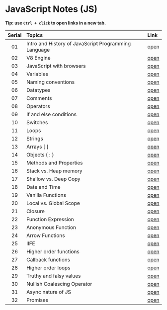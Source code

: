 #  JavaScript Notes (JS) 


**Tip: use `Ctrl + click` to open links in a new tab.**

| Serial | Topics | Link |
|:--:|:-----------|:--|
|01|Intro and History of JavaScript Programming Language|[open](./01_intro/intro_history.md)|
|02|V8 Engine|[open](./02_v8_engine/v8.md)|
|03|JavaScript with browsers|[open](./03_javascript_with_browser/js_with_browser.md)|
|04|Variables|[open](./04_variables/variables.md)|
|05|Naming conventions|[open](./05_naming_conventions/naming_conventions.md)|
|06|Datatypes|[open](./06_datatypes/datatypes.md)|
|07|Comments|[open](./07_comments/comments.md)|
|08|Operators|[open](./08_operators/operators.md)|
|09|If and else conditions|[open](./09_control_structures/if_else.md)|
|10|Switches|[open](./09_control_structures/switches.md)|
|11|Loops|[open](./09_control_structures/loops.md)|
|12|Strings|[open](./10_strings/strings.md)|
|13|Arrays [ ]|[open](./11_arrays/arrays.md)|
|14|Objects { : }|[open](./12_objects/objects.md)|
|15|Methods and Properties|[open](./13_functions/methods.md)|
|16|Stack vs. Heap memory|[open](./14_memory/stacksvsheapmemory.md)|
|17|Shallow vs. Deep Copy|[open](./15_shallow_vs_deep/shallow_vs_deep_copy.md)|
|18|Date and Time|[open](./16_date_time/date_time.md)|
|19|Vanilla Functions|[open](./13_functions/vanilla_functions.md)|
|20|Local vs. Global Scope|[open](./17_scopes/local_and_global_scope.md)|
|21|Closure|[open](./17_scopes/closure.md)|
|22|Function Expression|[open](./13_functions/function_expression.md)|
|23|Anonymous Function|[open](./13_functions/anonymous.md)|
|24|Arrow Functions|[open](./13_functions/arrow.md)|
|25|IIFE|[open](./13_functions/iife.md)|
|26|Higher order functions|[open](./13_functions/higher_order_func.md)|
|27|Callback functions|[open](./13_functions/callbacks.md)|
|28|Higher order loops|[open](./09_control_structures/higher_order_loops.md)|
|29|Truthy and falsy values|[open](./06_datatypes/truthy_falsy.md)|
|30|Nullish Coalescing Operator|[open](./08_operators/nullish_coalescing.md)|
|31|Async nature of JS|[open](./18_async/async_nature.md)|
|32|Promises|[open](./18_async/promises.md)|